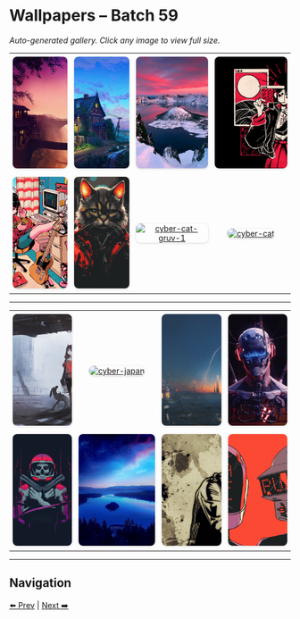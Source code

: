 # Wallpapers – Batch 59

_Auto-generated gallery. Click any image to view full size._

<table style="border-collapse:collapse; width:100%;">
  <tr>
    <td style="padding:6px; vertical-align:middle; text-align:center;"><a href="https://raw.githubusercontent.com/rubiin/wallpapers/master/wallpapers/cozy_bridge.jpg"><img src="https://raw.githubusercontent.com/rubiin/wallpapers/master/wallpapers/cozy_bridge.jpg" alt="cozy_bridge" loading="lazy" style="width:300px; height:200px; object-fit:cover; border-radius:8px; box-shadow:0 1px 4px rgba(0,0,0,0.15);"></a></td>
    <td style="padding:6px; vertical-align:middle; text-align:center;"><a href="https://raw.githubusercontent.com/rubiin/wallpapers/master/wallpapers/cozy_street.jpg"><img src="https://raw.githubusercontent.com/rubiin/wallpapers/master/wallpapers/cozy_street.jpg" alt="cozy_street" loading="lazy" style="width:300px; height:200px; object-fit:cover; border-radius:8px; box-shadow:0 1px 4px rgba(0,0,0,0.15);"></a></td>
    <td style="padding:6px; vertical-align:middle; text-align:center;"><a href="https://raw.githubusercontent.com/rubiin/wallpapers/master/wallpapers/crater.jpg"><img src="https://raw.githubusercontent.com/rubiin/wallpapers/master/wallpapers/crater.jpg" alt="crater" loading="lazy" style="width:300px; height:200px; object-fit:cover; border-radius:8px; box-shadow:0 1px 4px rgba(0,0,0,0.15);"></a></td>
    <td style="padding:6px; vertical-align:middle; text-align:center;"><a href="https://raw.githubusercontent.com/rubiin/wallpapers/master/wallpapers/crisalys-red-alt.jpg"><img src="https://raw.githubusercontent.com/rubiin/wallpapers/master/wallpapers/crisalys-red-alt.jpg" alt="crisalys-red-alt" loading="lazy" style="width:300px; height:200px; object-fit:cover; border-radius:8px; box-shadow:0 1px 4px rgba(0,0,0,0.15);"></a></td>
  </tr>
  <tr>
    <td style="padding:6px; vertical-align:middle; text-align:center;"><a href="https://raw.githubusercontent.com/rubiin/wallpapers/master/wallpapers/crisalys-red-jacket.jpg"><img src="https://raw.githubusercontent.com/rubiin/wallpapers/master/wallpapers/crisalys-red-jacket.jpg" alt="crisalys-red-jacket" loading="lazy" style="width:300px; height:200px; object-fit:cover; border-radius:8px; box-shadow:0 1px 4px rgba(0,0,0,0.15);"></a></td>
    <td style="padding:6px; vertical-align:middle; text-align:center;"><a href="https://raw.githubusercontent.com/rubiin/wallpapers/master/wallpapers/cyber-cat-gruv-0.png"><img src="https://raw.githubusercontent.com/rubiin/wallpapers/master/wallpapers/cyber-cat-gruv-0.png" alt="cyber-cat-gruv-0" loading="lazy" style="width:300px; height:200px; object-fit:cover; border-radius:8px; box-shadow:0 1px 4px rgba(0,0,0,0.15);"></a></td>
    <td style="padding:6px; vertical-align:middle; text-align:center;"><a href="https://raw.githubusercontent.com/rubiin/wallpapers/master/wallpapers/cyber-cat-gruv-1.png"><img src="https://raw.githubusercontent.com/rubiin/wallpapers/master/wallpapers/cyber-cat-gruv-1.png" alt="cyber-cat-gruv-1" loading="lazy" style="width:300px; height:200px; object-fit:cover; border-radius:8px; box-shadow:0 1px 4px rgba(0,0,0,0.15);"></a></td>
    <td style="padding:6px; vertical-align:middle; text-align:center;"><a href="https://raw.githubusercontent.com/rubiin/wallpapers/master/wallpapers/cyber-cat.png"><img src="https://raw.githubusercontent.com/rubiin/wallpapers/master/wallpapers/cyber-cat.png" alt="cyber-cat" loading="lazy" style="width:300px; height:200px; object-fit:cover; border-radius:8px; box-shadow:0 1px 4px rgba(0,0,0,0.15);"></a></td>
  </tr>
</table>

<hr/>

<table style="border-collapse:collapse; width:100%;">
  <tr>
    <td style="padding:6px; vertical-align:middle; text-align:center;"><a href="https://raw.githubusercontent.com/rubiin/wallpapers/master/wallpapers/cyber-dog-girl.jpg"><img src="https://raw.githubusercontent.com/rubiin/wallpapers/master/wallpapers/cyber-dog-girl.jpg" alt="cyber-dog-girl" loading="lazy" style="width:300px; height:200px; object-fit:cover; border-radius:8px; box-shadow:0 1px 4px rgba(0,0,0,0.15);"></a></td>
    <td style="padding:6px; vertical-align:middle; text-align:center;"><a href="https://raw.githubusercontent.com/rubiin/wallpapers/master/wallpapers/cyber-japan.png"><img src="https://raw.githubusercontent.com/rubiin/wallpapers/master/wallpapers/cyber-japan.png" alt="cyber-japan" loading="lazy" style="width:300px; height:200px; object-fit:cover; border-radius:8px; box-shadow:0 1px 4px rgba(0,0,0,0.15);"></a></td>
    <td style="padding:6px; vertical-align:middle; text-align:center;"><a href="https://raw.githubusercontent.com/rubiin/wallpapers/master/wallpapers/cyber-out-city.jpg"><img src="https://raw.githubusercontent.com/rubiin/wallpapers/master/wallpapers/cyber-out-city.jpg" alt="cyber-out-city" loading="lazy" style="width:300px; height:200px; object-fit:cover; border-radius:8px; box-shadow:0 1px 4px rgba(0,0,0,0.15);"></a></td>
    <td style="padding:6px; vertical-align:middle; text-align:center;"><a href="https://raw.githubusercontent.com/rubiin/wallpapers/master/wallpapers/cyber-skeleton.webp"><img src="https://raw.githubusercontent.com/rubiin/wallpapers/master/wallpapers/cyber-skeleton.webp" alt="cyber-skeleton" loading="lazy" style="width:300px; height:200px; object-fit:cover; border-radius:8px; box-shadow:0 1px 4px rgba(0,0,0,0.15);"></a></td>
  </tr>
  <tr>
    <td style="padding:6px; vertical-align:middle; text-align:center;"><a href="https://raw.githubusercontent.com/rubiin/wallpapers/master/wallpapers/cyberpunk-astronaut.jpg"><img src="https://raw.githubusercontent.com/rubiin/wallpapers/master/wallpapers/cyberpunk-astronaut.jpg" alt="cyberpunk-astronaut" loading="lazy" style="width:300px; height:200px; object-fit:cover; border-radius:8px; box-shadow:0 1px 4px rgba(0,0,0,0.15);"></a></td>
    <td style="padding:6px; vertical-align:middle; text-align:center;"><a href="https://raw.githubusercontent.com/rubiin/wallpapers/master/wallpapers/d776135d034b33d6df812a2948a7bf17.jpeg%253Fdownload%253Dartistic-lake-blue-night-purple-sky-starry_sky-tree-winter-899703.jpeg"><img src="https://raw.githubusercontent.com/rubiin/wallpapers/master/wallpapers/d776135d034b33d6df812a2948a7bf17.jpeg%253Fdownload%253Dartistic-lake-blue-night-purple-sky-starry_sky-tree-winter-899703.jpeg" alt="d776135d034b33d6df812a2948a7bf17.jpeg%3Fdownload%3Dartistic-lake-blue-night-purple-sky-starry_sky-tree-winter-899703" loading="lazy" style="width:300px; height:200px; object-fit:cover; border-radius:8px; box-shadow:0 1px 4px rgba(0,0,0,0.15);"></a></td>
    <td style="padding:6px; vertical-align:middle; text-align:center;"><a href="https://raw.githubusercontent.com/rubiin/wallpapers/master/wallpapers/daft-punk-1.jpg"><img src="https://raw.githubusercontent.com/rubiin/wallpapers/master/wallpapers/daft-punk-1.jpg" alt="daft-punk-1" loading="lazy" style="width:300px; height:200px; object-fit:cover; border-radius:8px; box-shadow:0 1px 4px rgba(0,0,0,0.15);"></a></td>
    <td style="padding:6px; vertical-align:middle; text-align:center;"><a href="https://raw.githubusercontent.com/rubiin/wallpapers/master/wallpapers/daft-punk-gruv-0.png"><img src="https://raw.githubusercontent.com/rubiin/wallpapers/master/wallpapers/daft-punk-gruv-0.png" alt="daft-punk-gruv-0" loading="lazy" style="width:300px; height:200px; object-fit:cover; border-radius:8px; box-shadow:0 1px 4px rgba(0,0,0,0.15);"></a></td>
  </tr>
</table>

<hr/>

## Navigation

[⬅️ Prev](index_58.md) | [Next ➡️](index_60.md)
